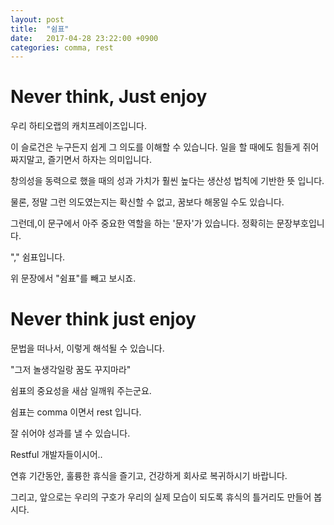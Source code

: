 ```yaml
---
layout: post
title:  "쉼표"
date:   2017-04-28 23:22:00 +0900
categories: comma, rest
---
```

# Never think, Just enjoy

우리 하티오랩의 캐치프레이즈입니다.

이 슬로건은 누구든지 쉽게 그 의도를 이해할 수 있습니다.
일을 할 때에도 힘들게 쥐어짜지말고, 즐기면서 하자는 의미입니다.

창의성을 동력으로 했을 때의 성과 가치가 훨씬 높다는 생산성 법칙에 기반한 뜻 입니다.

물론, 정말 그런 의도였는지는 확신할 수 없고, 꿈보다 해몽일 수도 있습니다.

그런데,이 문구에서 아주 중요한 역할을 하는 '문자'가 있습니다.
정확히는 문장부호입니다.

"," 쉼표입니다.

위 문장에서 "쉼표"를 빼고 보시죠.

# Never think just enjoy

문법을 떠나서, 이렇게 해석될 수 있습니다.

"그저 놀생각일랑 꿈도 꾸지마라"

쉼표의 중요성을 새삼 일깨워 주는군요.

쉼표는 comma 이면서 rest 입니다.

잘 쉬어야 성과를 낼 수 있습니다.

Restful 개발자들이시어..

연휴 기간동안,
훌륭한 휴식을 즐기고, 건강하게 회사로 복귀하시기 바랍니다.

그리고, 앞으로는 우리의 구호가 우리의 실제 모습이 되도록 휴식의 틀거리도 만들어 봅시다.
